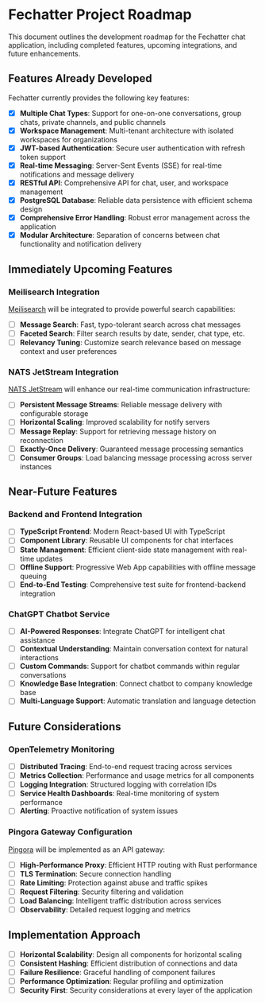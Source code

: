 # Fechatter Project Roadmap

This document outlines the development roadmap for the Fechatter chat application, including completed features, upcoming integrations, and future enhancements.

## Features Already Developed

Fechatter currently provides the following key features:

- [x] **Multiple Chat Types**: Support for one-on-one conversations, group chats, private channels, and public channels
- [x] **Workspace Management**: Multi-tenant architecture with isolated workspaces for organizations
- [x] **JWT-based Authentication**: Secure user authentication with refresh token support
- [x] **Real-time Messaging**: Server-Sent Events (SSE) for real-time notifications and message delivery
- [x] **RESTful API**: Comprehensive API for chat, user, and workspace management
- [x] **PostgreSQL Database**: Reliable data persistence with efficient schema design
- [x] **Comprehensive Error Handling**: Robust error management across the application
- [x] **Modular Architecture**: Separation of concerns between chat functionality and notification delivery

## Immediately Upcoming Features

### Meilisearch Integration

[Meilisearch](https://github.com/meilisearch/meilisearch) will be integrated to provide powerful search capabilities:

- [ ] **Message Search**: Fast, typo-tolerant search across chat messages
- [ ] **Faceted Search**: Filter search results by date, sender, chat type, etc.
- [ ] **Relevancy Tuning**: Customize search relevance based on message context and user preferences

### NATS JetStream Integration

[NATS JetStream](https://github.com/nats-io/nats.rs) will enhance our real-time communication infrastructure:

- [ ] **Persistent Message Streams**: Reliable message delivery with configurable storage
- [ ] **Horizontal Scaling**: Improved scalability for notify servers
- [ ] **Message Replay**: Support for retrieving message history on reconnection
- [ ] **Exactly-Once Delivery**: Guaranteed message processing semantics
- [ ] **Consumer Groups**: Load balancing message processing across server instances

## Near-Future Features

### Backend and Frontend Integration

- [ ] **TypeScript Frontend**: Modern React-based UI with TypeScript
- [ ] **Component Library**: Reusable UI components for chat interfaces
- [ ] **State Management**: Efficient client-side state management with real-time updates
- [ ] **Offline Support**: Progressive Web App capabilities with offline message queuing
- [ ] **End-to-End Testing**: Comprehensive test suite for frontend-backend integration

### ChatGPT Chatbot Service

- [ ] **AI-Powered Responses**: Integrate ChatGPT for intelligent chat assistance
- [ ] **Contextual Understanding**: Maintain conversation context for natural interactions
- [ ] **Custom Commands**: Support for chatbot commands within regular conversations
- [ ] **Knowledge Base Integration**: Connect chatbot to company knowledge base
- [ ] **Multi-Language Support**: Automatic translation and language detection

## Future Considerations

### OpenTelemetry Monitoring

- [ ] **Distributed Tracing**: End-to-end request tracing across services
- [ ] **Metrics Collection**: Performance and usage metrics for all components
- [ ] **Logging Integration**: Structured logging with correlation IDs
- [ ] **Service Health Dashboards**: Real-time monitoring of system performance
- [ ] **Alerting**: Proactive notification of system issues

### Pingora Gateway Configuration

[Pingora](https://github.com/cloudflare/pingora) will be implemented as an API gateway:

- [ ] **High-Performance Proxy**: Efficient HTTP routing with Rust performance
- [ ] **TLS Termination**: Secure connection handling
- [ ] **Rate Limiting**: Protection against abuse and traffic spikes
- [ ] **Request Filtering**: Security filtering and validation
- [ ] **Load Balancing**: Intelligent traffic distribution across services
- [ ] **Observability**: Detailed request logging and metrics

## Implementation Approach

- [ ] **Horizontal Scalability**: Design all components for horizontal scaling
- [ ] **Consistent Hashing**: Efficient distribution of connections and data
- [ ] **Failure Resilience**: Graceful handling of component failures
- [ ] **Performance Optimization**: Regular profiling and optimization
- [ ] **Security First**: Security considerations at every layer of the application
